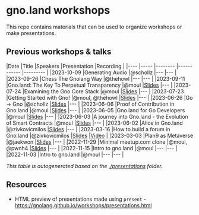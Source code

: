 # gno.land workshops

This repo contains materials that can be used to organize workshops or make 
presentations.

## Previous workshops & talks

[embedmd]:# (scripts/table.md)
|Date       |Title                                                      |Speakers        |Presentation                                                                                                                                |Recording                                            |
|----       |-----                                                      |--------        |------------                                                                                                                                |---------                                            |
|2023-10-09 |Generating Audio                                           |@schollz        |---                                                                                                                                         |---                                                  |
|2023-09-26 |Chess The Gnolang Way                                      |@thehowl        |---                                                                                                                                         |---                                                  |
|2023-09-11 |Gno.land: The Key To Perpetual Transparency                |@moul           |[Slides](https://gnolang.github.io/workshops/presentations/2023-09-11--dappcon-key-perpetual-transparency--manfred/presentation.slide.html) |---                                                  |
|2023-07-24 |Examining the Gno Core Stack                               |@moul           |[Slides](https://gnolang.github.io/workshops/presentations/2023-07-24--talk-nebular--manfred/presentations.slide.html#1)                    |---                                                  |
|2023-07-23 |Getting Started with Gno!                                  |@moul, @thehowl |[Slides](./README.md)                                                                                                                       |---                                                  |
|2023-06-26 |Go -> Gno                                                  |@schollz        |[Slides](./slides.pdf)                                                                                                                      |---                                                  |
|2023-06-06 |Proof of Contribution in Gno.land                          |@moul           |[Slides](https://gnolang.github.io/workshops/presentations/2023-06-06--buidl-asia--manfred/presentations.slide.html)                        |---                                                  |
|2023-06-05 |Gno.land for Go Developers                                 |@moul           |[Slides](https://gnolang.github.io/workshops/presentations/2023-06-05--getting-to-gno-seoul--manfred/presentations.slide.html#1)            |---                                                  |
|2023-06-03 |A journey into Gno.land - the Evolution of Smart Contracts |@moul           |[Slides](https://gnolang.github.io/workshops/presentations/2023-06-03--eth-seoul--manfred/presentations.slide.html#1)                       |---                                                  |
|2023-06-02 |Alice in Gno.land                                          |@zivkovicmilos  |[Slides](./README.md)                                                                                                                       |---                                                  |
|2023-03-16 |How to build a forum in Gno.land                           |@zivkovicmilos  |[Slides](./README.md)                                                                                                                       |[Video](https://www.youtube.com/watch?v=gmP-mH-64HA) |
|2023-03-03 |Plan9 as Metaverse                                         |@jaekwon        |[Slides](./README.md)                                                                                                                       |---                                                  |
|2022-11-29 |Minimal meetup.com clone                                   |@moul, @pwnh4   |[Slides](https://github.com/xplrz/gnoland-meetup)                                                                                           |---                                                  |
|2022-11-15 |Intro to gno.land                                          |@moul           |---                                                                                                                                         |---                                                  |
|2022-11-03 |Intro to gno.land                                          |@moul           |---                                                                                                                                         |---                                                  |

_This table is autogenerated based on the [./presentations](./presentations) folder._

## Resources

* HTML preview of presentations made using `present` - https://gnolang.github.io/workshops/presentations.html
